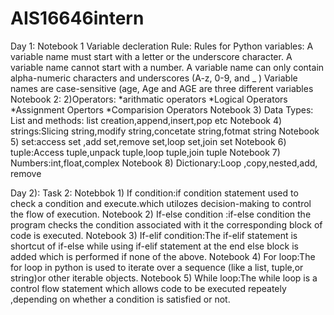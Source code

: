 # AIS16646intern
Day 1:
Notebook 1
Variable decleration Rule:
Rules for Python variables:
A variable name must start with a letter or the underscore character.
A variable name cannot start with a number.
A variable name can only contain alpha-numeric characters and underscores (A-z, 0-9, and _ )
Variable names are case-sensitive (age, Age and AGE are three different variables
Notebook 2:
2)Operators:
*arithmatic operators
*Logical Operators
*Assignment Opertors
*Comparision Operators
Notebook 3)
Data Types:
List and methods:
list creation,append,insert,pop etc
Notebook 4)
strings:Slicing string,modify string,concetate string,fotmat string
Notebook 5)
set:access set ,add set,remove set,loop set,join set
Notebook 6)
tuple:Access tuple,unpack tuple,loop tuple,join tuple
Notebook 7)
Numbers:int,float,complex
Notebook 8)
Dictionary:Loop ,copy,nested,add, remove

Day 2):
Task 2:
Notebbok 1)
If condition:if condition statement used to check a condition and execute.which utilozes decision-making to control the flow of execution.
Notebook 2)
If-else condition :if-else condition the program checks the condition associated with it the corresponding block of code is executed.
Notebook 3)
If-elif condition:The if-elif statement is shortcut of if-else while using if-elif statement at the end else block is added which is performed if none of the above.
Notebook 4)
For loop:The for loop in python is used to iterate over a sequence (like a list, tuple,or string)or other iterable objects.
Notebook 5)
While loop:The while loop is a control flow statement which allows code to be executed repeately ,depending on whether a condition is satisfied or not.




